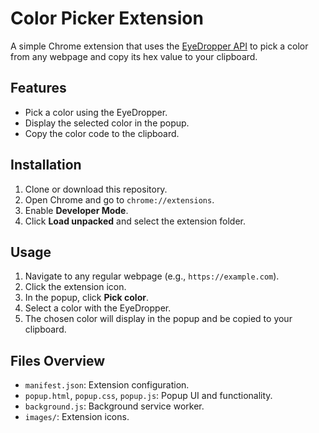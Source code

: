 # Color Picker Extension

A simple Chrome extension that uses the [EyeDropper API](https://developer.mozilla.org/docs/Web/API/EyeDropper) to pick a color from any webpage and copy its hex value to your clipboard.

## Features

- Pick a color using the EyeDropper.
- Display the selected color in the popup.
- Copy the color code to the clipboard.

## Installation

1. Clone or download this repository.
2. Open Chrome and go to `chrome://extensions`.
3. Enable **Developer Mode**.
4. Click **Load unpacked** and select the extension folder.

## Usage

1. Navigate to any regular webpage (e.g., `https://example.com`).
2. Click the extension icon.
3. In the popup, click **Pick color**.
4. Select a color with the EyeDropper.
5. The chosen color will display in the popup and be copied to your clipboard.

## Files Overview

- `manifest.json`: Extension configuration.
- `popup.html`, `popup.css`, `popup.js`: Popup UI and functionality.
- `background.js`: Background service worker.
- `images/`: Extension icons.


